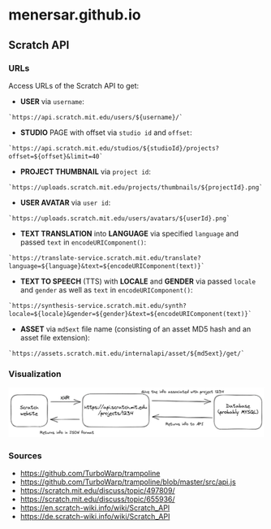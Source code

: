# menersar.github.io

<!-- asdasmdlmlkfasd TEST -->

<!-- https://menersar.github.io/ -->

<!-- <https://menersar.github.io/Things-And-Stuff> -->

## Scratch API

### URLs

Access URLs of the Scratch API to get:

- **USER** via `username`:

```console
`https://api.scratch.mit.edu/users/${username}/`
```

- **STUDIO** PAGE with offset via `studio id` and `offset`:

```console
`https://api.scratch.mit.edu/studios/${studioId}/projects?offset=${offset}&limit=40`
```

- **PROJECT THUMBNAIL** via `project id`:

```console
`https://uploads.scratch.mit.edu/projects/thumbnails/${projectId}.png`
```

- **USER AVATAR** via `user id`:

```console
`https://uploads.scratch.mit.edu/users/avatars/${userId}.png`
```

- **TEXT TRANSLATION** into **LANGUAGE** via specified `language` and passed `text` in `encodeURIComponent()`:

```console
`https://translate-service.scratch.mit.edu/translate?language=${language}&text=${encodeURIComponent(text)}`
```

- **TEXT TO SPEECH** (TTS) with **LOCALE** and **GENDER** via passed `locale` and `gender` as well as `text` in `encodeURIComponent()`:

```console
`https://synthesis-service.scratch.mit.edu/synth?locale=${locale}&gender=${gender}&text=${encodeURIComponent(text)}`
```

- **ASSET** via `md5ext` file name (consisting of an asset MD5 hash and an asset file extension):

```console
`https://assets.scratch.mit.edu/internalapi/asset/${md5ext}/get/`
```

### Visualization

![Visualization representation of the Scratch API (PNG)](assets/images/scratch-api-visualization.png)

### Sources

- <https://github.com/TurboWarp/trampoline>
- <https://github.com/TurboWarp/trampoline/blob/master/src/api.js>
- <https://scratch.mit.edu/discuss/topic/497809/>
- <https://scratch.mit.edu/discuss/topic/655936/>
- <https://en.scratch-wiki.info/wiki/Scratch_API>
- <https://de.scratch-wiki.info/wiki/Scratch_API>
